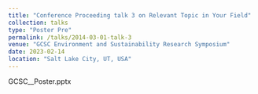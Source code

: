 ```yaml
---
title: "Conference Proceeding talk 3 on Relevant Topic in Your Field"
collection: talks
type: "Poster Pre"
permalink: /talks/2014-03-01-talk-3
venue: "GCSC Environment and Sustainability Research Symposium"
date: 2023-02-14
location: "Salt Lake City, UT, USA"
---
```


GCSC__Poster.pptx
